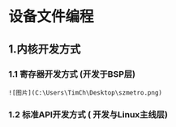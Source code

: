 <!--
 * @Description: 设备文件编程笔记
 * @Author: your name
 * @Date: 2019-09-15 22:58:56
 * @LastEditTime: 2019-09-16 16:27:40
 * @LastEditors: Please set LastEditors
 -->

# 设备文件编程

## 1.内核开发方式
### 1.1 寄存器开发方式 (__开发于BSP层__)
    
    ![图片](C:\Users\TimCh\Desktop\szmetro.png)

### 1.2 标准API开发方式  ( __开发与Linux主线层__)



